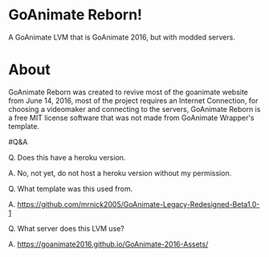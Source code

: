 # GoAnimate Reborn!
A GoAnimate LVM that is GoAnimate 2016, but with modded servers.

# About
GoAnimate Reborn was created to revive most of the goanimate website from June 14, 2016, most of the project requires an Internet Connection, for choosing a videomaker and connecting to the servers, GoAnimate Reborn is a free MIT license software that was not made from GoAnimate Wrapper's template.

#Q&A

Q. Does this have a heroku version.

A. No, not yet, do not host a heroku version without my permission.

Q. What template was this used from.

A. https://github.com/mrnick2005/GoAnimate-Legacy-Redesigned-Beta1.0-1

Q. What server does this LVM use?

A. https://goanimate2016.github.io/GoAnimate-2016-Assets/

